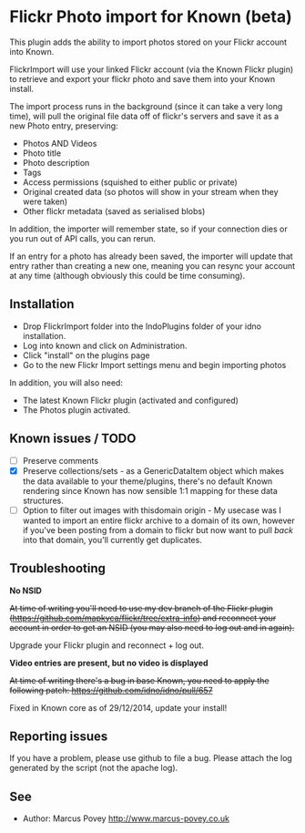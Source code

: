 Flickr Photo import for Known (beta)
====================================

This plugin adds the ability to import photos stored on your Flickr account into Known.

FlickrImport will use your linked Flickr account (via the Known Flickr plugin) to retrieve and export your 
flickr photo and save them into your Known install.

The import process runs in the background (since it can take a very long time), will pull the original file data off of flickr's servers and save it as a new Photo entry, preserving:

* Photos AND Videos
* Photo title
* Photo description
* Tags
* Access permissions (squished to either public or private)
* Original created data (so photos will show in your stream when they were taken)
* Other flickr metadata (saved as serialised blobs)

In addition, the importer will remember state, so if your connection dies or you run out of API calls, you can rerun. 

If an entry for a photo has already been saved, the importer will update that entry rather than creating a new one, meaning you can resync your account at any time (although obviously this could be time consuming).


Installation
------------

* Drop FlickrImport folder into the IndoPlugins folder of your idno installation.
* Log into known and click on Administration.
* Click "install" on the plugins page
* Go to the new Flickr Import settings menu and begin importing photos

In addition, you will also need:

* The latest Known Flickr plugin (activated and configured)
* The Photos plugin activated.

Known issues / TODO
-------------------

* [ ] Preserve comments
* [x] Preserve collections/sets - as a GenericDataItem object which makes the data available to your theme/plugins, there's no default Known rendering since Known has now sensible 1:1 mapping for these data structures.
* [ ] Option to filter out images with thisdomain origin - My usecase was I wanted to import an entire flickr archive to a domain of its own, however if you've been posting from a domain to flickr but now want to pull *back* into that domain, you'll currently get duplicates.

Troubleshooting
---------------

**No NSID**

~~At time of writing you'll need to use my dev branch of the Flickr plugin (https://github.com/mapkyca/flickr/tree/extra-info) and reconnect your 
account in order to get an NSID (you may also need to log out and in again).~~ 

Upgrade your Flickr plugin and reconnect + log out.

**Video entries are present, but no video is displayed**

~~At time of writing there's a bug in base Known, you need to apply the following patch: https://github.com/idno/idno/pull/657~~ 

Fixed in Known core as of 29/12/2014, update your install!

Reporting issues
----------------

If you have a problem, please use github to file a bug. Please attach the log generated by the script (not the apache log).

See
---
 * Author: Marcus Povey <http://www.marcus-povey.co.uk> 


